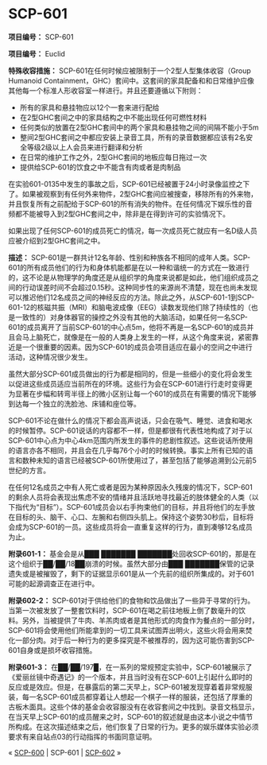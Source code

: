 # SCP-601
                        


**项目编号：** SCP-601

**项目编号：** Euclid

**特殊收容措施：** SCP-601在任何时候应被限制于一个2型人型集体收容（Group Humanoid Containment，GHC）套间中。这套间的家具配备和和日常维护应像其他每一个标准人形收容室一样进行。并且还要遵循以下附则：

- 所有的家具和悬挂物应以12个一套来进行配给
- 在2型GHC套间之中的家具结构之中不能出现任何可燃性材料
- 任何类似的放置在2型GHC套间中的两个家具和悬挂物之间的间隔不能小于5m
- 整间2型GHC套间之中都应安装上录音工具，所有的录音数据都应该有2名安全等级2级以上人会员来进行翻译和分析
- 在日常的维护工作之外，2型GHC套间的地板应每日拖过一次
- 提供给SCP-601的饮食之中不能含有肉或者是肉制品

在实验601-0135中发生的事故之后，SCP-601已经被置于24小时录像监控之下了。如果被观察到有任何外来物件，2型GHC套间应被搜查，移除所有的外来物，并且恢复所有之前配给于SCP-601的所有消失的物件。在任何情况下娱乐性的音频都不能被导入到2型GHC套间之中，除非是在得到许可的实验情况下。

如果出现了任何SCP-601的成员死亡的情况，每一次成员死亡就应有一名D级人员应被介绍到2型GHC套间之中。

**描述：** SCP-601是一群共计12名年龄、性别和种族各不相同的成年人类。SCP-601的所有成员他们的行为和身体机能都是在以一种和谐统一的方式在一致进行的，这不论是从物理学的角度还是从组织学的角度来说都是如此，他们组织成员之间的行动误差时间不会超过0.15秒。这种同步性的来源尚不清楚，现在也尚未发现可以推迟他们12名成员之间的神经反应的方法。除此之外，从SCP-601-1到SCP-601-12的核磁共振（MRI）和脑电波成像（EEG）读数发现他们除了持续性的（也是一致性的）对身体器官的操控之外没有其他的大脑活动，如果任何一名SCP-601的成员离开了当前SCP-601的中心点5m，他将不再是一名SCP-601的成员并且会马上脑死亡，就像是在一般的人类身上发生的一样，从这个角度来说，紧密靠近是一个很重要的因素。因为SCP-601的成员会项目适应在最小的空间之中进行活动，这种情况很少发生。

虽然大部分SCP-601成员做出的行为都是相同的，但是一些细小的变化将会发生以促进这些成员适应当前所在的环境。这些行为会在SCP-601进行行走时变得更为显著在步幅和转弯半径上的微小区别让每一个601的成员在有需要的情况下能够到达每一个独立的洗脸池、床铺和座位等。

SCP-601不论在做什么的情况下都会高声说话，只会在吸气、睡觉、进食和喝水的时候暂停。SCP-601说话的内容都不一样，但是都很有代表性地构成了对于以SCP-601中心点为中心4km范围内所发生的事件的悲剧性叙述。这些说话所使用的语言亦各不相同，并且会在几乎每76个小时的时候转换。事实上所有已知的语言和数种未知的语言已经被SCP-601所使用过了，甚至包括了能够追溯到公元前5世纪的方言。

在任何12名成员之中有人死亡或者是因为某种原因永久残废的情况下，SCP-601的剩余人员将会表现出焦虑不安的情绪并且活跃地寻找最近的肢体健全的人类（以下指代为“目标”）。SCP-601成员会以右手拘束他们的目标，并且将他们的左手放在目标的头、脑干、心口、左腕和右侧四头肌上。保持这个姿势30秒后，目标将会成为SCP-601的一员。这些成员将会一直重复这样的行为，直到凑够12名成员为止。

**附录601-1：** 基金会是从███ ███████ ███████处回收SCP-601的，那是在这个组织于██/██/18██崩溃的时候。虽然大部分由███ ███████保管的记录遗失或是被摧毁了，剩下的证据显示601是从一个先前的组织所集成的。对于601可能的起源调查正在进行中。

**附录602-2：** SCP-601对于供给他们的食物和饮品做出了一些异于寻常的行为。当第一次被发放了一整套饮料时，SCP-601在喝之前往地板上倒了数毫升的饮料。另外，当被提供了牛肉、羊羔肉或者是其他形式的肉食作为餐点的一部分时，SCP-601将会使用他们所能拿到的一切工具来试图弄出明火，这些火将会用来焚化一部分肉。对于后一种行为的更多探究是不被推荐的，因为这可能伤害到SCP-601自身或是损坏收容措施。

**附录601-3：** 在██/██/197█，在一系列的常规预定实验中，SCP-601被展示了《爱丽丝镜中奇遇记》的一个版本，并且当时没有在SCP-601上引起什么即时的反应或是效应。但是，在暴露后的第二天早上，SCP-601被发现穿着着非常规服装，每一名SCP-601成员都穿着让人想起一个棋子一样的服装，还包括了厚重的古板木面具。这些个体的基金会收容服没有在收容套间之中找到。录音文档显示，在当天早上SCP-601的成员醒来之时，SCP-601的叙述就是由这本小说之中情节所构成。在这次描述结束之后，他们恢复了日常的行为。更多的娱乐媒体实验必须要求有来自站点03的行动指挥的书面同意证明。



« [SCP-600](/scp-600) | SCP-601 | [SCP-602](/scp-602) »





                    